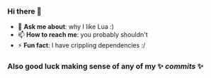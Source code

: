 ### Hi there 👋

- 💬 **Ask me about**: why I like Lua :)
- 📫 **How to reach me**: you probably shouldn't
- ⚡ **Fun fact**: I have crippling dependencies :/

### Also good luck making sense of any of my ✨ _commits_ ✨
<!--
**nylone/nylone** is a ✨ _special_ ✨ repository because its `README.md` (this file) appears on your GitHub profile.

Here are some ideas to get you started:

- 🔭 I’m currently working on ...
- 🌱 I’m currently learning ...
- 👯 I’m looking to collaborate on ...
- 🤔 I’m looking for help with ...
- 💬 Ask me about ...
- 📫 How to reach me: ...
- 😄 Pronouns: ...
- ⚡ Fun fact: ...
-->
